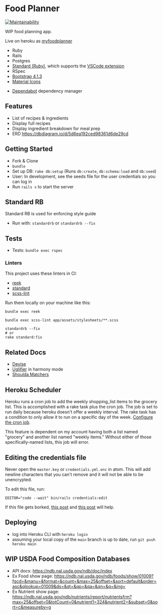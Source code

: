 # Food Planner

[![Maintainability](https://api.codeclimate.com/v1/badges/bce541f2a6d63bc5fa1e/maintainability)](https://codeclimate.com/github/lortza/food_planner/maintainability)

WIP food planning app.

Live on heroku as [myfoodplanner](http://myfoodplanner.herokuapp.com)

- Ruby
- Rails
- Postgres
- [Standard (Ruby)](https://github.com/standardrb/standard), which supports the [VSCode extension](https://github.com/standardrb/vscode-standard-ruby)
- RSpec
- [Bootstrap 4.1.3](https://getbootstrap.com/docs/4.6/getting-started/introduction/)
- [Material Icons](https://fonts.google.com/icons)

* [Dependabot](https://app.dependabot.com/accounts/lortza/) dependency manager

## Features

- List of recipes & ingredients
- Display full recipes
- Display ingredient breakdown for meal prep
- ERD https://dbdiagram.io/d/5d6ea192ced98361d6de29cd

## Getting Started

- Fork & Clone
- `bundle`
- Set up DB: `rake db:setup` (Runs `db:create`, `db:schema:load` and `db:seed`)
- User: In development, see the seeds file for the user credentials so you can log in
- Run `rails s` to start the server

## Standard RB

Standard RB is used for enforcing style guide

- Run with: `standardrb` or `standardrb --fix`

## Tests

- Tests: `bundle exec rspec`

### Linters

This project uses these linters in CI:

- [reek](https://github.com/troessner/reek)
- [standard](https://github.com/standardrb/standard)
- [scss-lint](https://github.com/sds/scss-lint)

Run them locally on your machine like this:

```
bundle exec reek

bundle exec scss-lint app/assets/stylesheets/**.scss

standardrb --fix
# or
rake standard:fix
```

## Related Docs

- [Devise](https://github.com/plataformatec/devise)
- [Uglifier](https://github.com/lautis/uglifier) in harmony mode
- [Shoulda Matchers](https://github.com/thoughtbot/shoulda-matchers)

## Heroku Scheduler

Heroku runs a cron job to add the weekly shopping_list items to the grocery list. This is accomplished with a rake task plus the cron job. The job is set to run daily because heroku doesn't offer a weekly interval. The rake task has a condition to only allow it to run on a specific day of the week. [Configure the cron job](https://dashboard.heroku.com/apps/myfoodplanner/scheduler).

This feature is dependent on my account having both a list named "grocery" and another list named "weekly items." Without either of those specifically-named lists, this job will error.

## Editing the credentials file

Never open the `master.key` or `credentials.yml.enc` in atom. This will add newline characters that you can't remove and it will not be able to be unencrypted.

To edit this file, run:

```
EDITOR="code --wait" bin/rails credentials:edit
```

If this file gets borked, [this post](https://stackoverflow.com/a/54279636/5009528) and [this post](https://medium.com/@kirill_shevch/encrypted-secrets-credentials-in-rails-6-rails-5-1-5-2-f470accd62fc) will help.

## Deploying

- log into Heroku CLI with `heroku login`
- assuming your local copy of the `main` branch is up to date, run `git push heroku main`

## WIP USDA Food Composition Databases

- API docs: https://ndb.nal.usda.gov/ndb/doc/index
- Ex Food show page: https://ndb.nal.usda.gov/ndb/foods/show/01009?fgcd=&manu=&format=&count=&max=25&offset=&sort=default&order=asc&qlookup=01009&ds=&qt=&qp=&qa=&qn=&q=&ing=
- Ex Nutrient show page: https://ndb.nal.usda.gov/ndb/nutrients/report/nutrientsfrm?max=25&offset=0&totCount=0&nutrient1=324&nutrient2=&subset=0&sort=c&measureby=g
